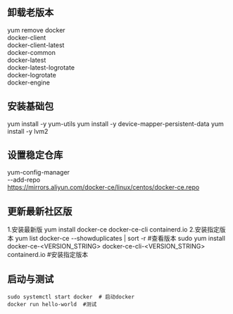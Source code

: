 ## 卸载老版本
  yum remove docker \
                  docker-client \
                  docker-client-latest \
                  docker-common \
                  docker-latest \
                  docker-latest-logrotate \
                  docker-logrotate \
                  docker-engine
## 安装基础包
  yum install -y yum-utils
  yum install -y device-mapper-persistent-data
  yum install -y lvm2
## 设置稳定仓库
  yum-config-manager \
    --add-repo \
    https://mirrors.aliyun.com/docker-ce/linux/centos/docker-ce.repo
## 更新最新社区版
  1.安装最新版
    yum install docker-ce docker-ce-cli containerd.io
  2.安装指定版本
    yum list docker-ce --showduplicates | sort -r  #查看版本
    sudo yum install docker-ce-<VERSION_STRING> docker-ce-cli-<VERSION_STRING> containerd.io #安装指定版本
## 启动与测试
    sudo systemctl start docker  # 启动docker
    docker run hello-world  #测试

